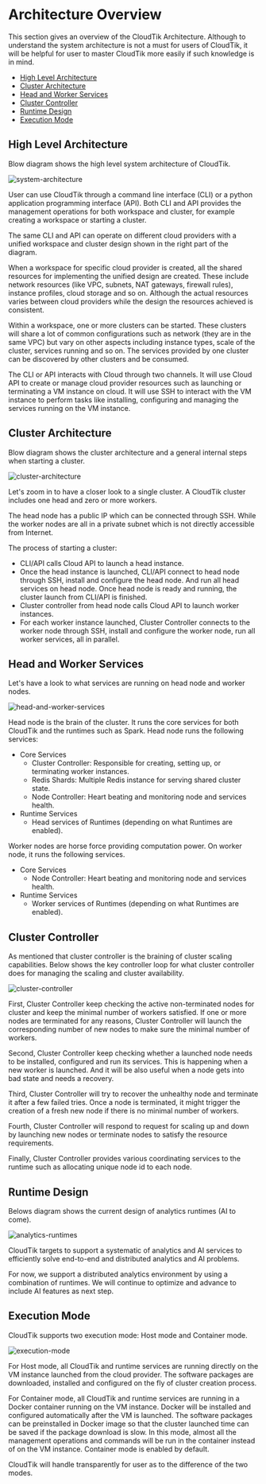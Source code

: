 # Architecture Overview
This section gives an overview of the CloudTik Architecture. Although to understand the system
architecture is not a must for users of CloudTik, it will be helpful for user to master CloudTik
more easily if such knowledge is in mind.

- [High Level Architecture](#high-level-architecture)
- [Cluster Architecture](#cluster-architecture)
- [Head and Worker Services](#head-and-worker-services)
- [Cluster Controller](#cluster-controller)
- [Runtime Design](#runtime-design)
- [Execution Mode](#execution-mode)

## High Level Architecture
Blow diagram shows the high level system architecture of CloudTik.

![system-architecture](../../image/system-architecture.jpg)

User can use CloudTik through a command line interface (CLI) or a python application programming interface (API).
Both CLI and API provides the management operations for both workspace and cluster, for example creating a workspace or
starting a cluster.

The same CLI and API can operate on different cloud providers with a unified workspace and cluster design shown
in the right part of the diagram.

When a workspace for specific cloud provider is created, all the shared resources for implementing the unified
design are created. These include network resources (like VPC, subnets, NAT gateways, firewall rules),
instance profiles, cloud storage and so on. Although the actual resources varies between cloud providers while
the design the resources achieved is consistent.

Within a workspace, one or more clusters can be started. These clusters will share a lot of common configurations
such as network (they are in the same VPC) but vary on other aspects including instance types, scale of the cluster,
services running and so on. The services provided by one cluster can be discovered by other clusters
and be consumed.

The CLI or API interacts with Cloud through two channels. It will use Cloud API to create or manage cloud provider
resources such as launching or terminating a VM instance on cloud. It will use SSH to interact with the VM instance
to perform tasks like installing, configuring and managing the services running on the VM instance.

## Cluster Architecture
Blow diagram shows the cluster architecture and a general internal steps when starting a cluster.

![cluster-architecture](../../image/cluster-architecture.jpg)

Let's zoom in to have a closer look to a single cluster. A CloudTik cluster includes one head and
zero or more workers.

The head node has a public IP which can be connected through SSH. While the worker nodes are all in
a private subnet which is not directly accessible from Internet.

The process of starting a cluster:
- CLI/API calls Cloud API to launch a head instance.
- Once the head instance is launched, CLI/API connect to head node through SSH, install and configure the head node. And run all head services on head node. Once head node is ready and running, the cluster launch from CLI/API is finished.
- Cluster controller from head node calls Cloud API to launch worker instances.
- For each worker instance launched, Cluster Controller connects to the worker node through SSH, install and configure the worker node, run all worker services, all in parallel.

## Head and Worker Services
Let's have a look to what services are running on head node and worker nodes.

![head-and-worker-services](../../image/head-and-worker-services.jpg)

Head node is the brain of the cluster. It runs the core services for both CloudTik and the runtimes such as Spark.
Head node runs the following services:
- Core Services
  - Cluster Controller: Responsible for creating, setting up, or terminating worker instances.
  - Redis Shards: Multiple Redis instance for serving shared cluster state.
  - Node Controller: Heart beating and monitoring node and services health.
- Runtime Services
  - Head services of Runtimes (depending on what Runtimes are enabled).

Worker nodes are horse force providing computation power. On worker node, it runs the following services.
- Core Services
  - Node Controller: Heart beating and monitoring node and services health.
- Runtime Services
  - Worker services of Runtimes (depending on what Runtimes are enabled).

## Cluster Controller
As mentioned that cluster controller is the braining of cluster scaling capabilities.
Below shows the key controller loop for what cluster controller does for managing the scaling and cluster availability.

![cluster-controller](../../image/cluster-controller.jpg)

First, Cluster Controller keep checking the active non-terminated nodes for cluster and keep the minimal
number of workers satisfied. If one or more nodes are terminated for any reasons, Cluster Controller
will launch the corresponding number of new nodes to make sure the minimal number of workers.

Second, Cluster Controller keep checking whether a launched node needs to be installed, configured and run its services.
This is happening when a new worker is launched. And it will be also useful when a node gets into bad state and needs a recovery.

Third, Cluster Controller will try to recover the unhealthy node and terminate it after a few failed tries.
Once a node is terminated, it might trigger the creation of a fresh new node if there is no minimal number of workers.

Fourth, Cluster Controller will respond to request for scaling up and down by launching new nodes or terminate
nodes to satisfy the resource requirements.

Finally, Cluster Controller provides various coordinating services to the runtime such as allocating unique node id
to each node.

## Runtime Design
Belows diagram shows the current design of analytics runtimes (AI to come).

![analytics-runtimes](../../image/analytics-runtimes.jpg)

CloudTik targets to support a systematic of analytics and AI services to efficiently solve
end-to-end and distributed analytics and AI problems.

For now, we support a distributed analytics environment by using a combination of runtimes.
We will continue to optimize and advance to include AI features as next step.

## Execution Mode
CloudTik supports two execution mode: Host mode and Container mode.

![execution-mode](../../image/execution-mode.jpg)

For Host mode, all CloudTik and runtime services are running directly on the VM instance
launched from the cloud provider. The software packages are downloaded, installed and configured
on the fly of cluster creation process.

For Container mode, all CloudTik and runtime services are running in a Docker container running
on the VM instance. Docker will be installed and configured automatically after the VM is launched.
The software packages can be preinstalled in Docker image so that the cluster launched time can be saved
if the package download is slow. In this mode, almost all the management operations and commands will be run in the container
instead of on the VM instance. Container mode is enabled by default.

CloudTik will handle transparently for user as to the difference of the two modes.
